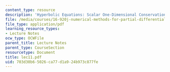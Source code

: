 ```yaml
---
content_type: resource
description: 'Hyperbolic Equations: Scalar One-Dimensional Conservation Laws'
file: /media/courses/16-920j-numerical-methods-for-partial-differential-equations-sma-5212-spring-2003/703d30b65026ca77d1a924b973c877fe_lec11.pdf
file_type: application/pdf
learning_resource_types:
- Lecture Notes
ocw_type: OCWFile
parent_title: Lecture Notes
parent_type: CourseSection
resourcetype: Document
title: lec11.pdf
uid: 703d30b6-5026-ca77-d1a9-24b973c877fe
---
```

